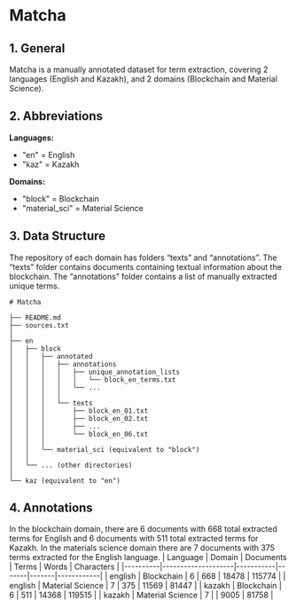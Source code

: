 # Matcha
## 1. General
Matcha is a manually annotated dataset for term extraction, covering 2 languages (English and Kazakh), and 2 domains (Blockchain and Material Science).


## 2. Abbreviations
**Languages:**
* "en" = English
* "kaz" = Kazakh
  
**Domains:**
* "block" = Blockchain
* "material_sci" = Material Science

## 3. Data Structure
The repository of each domain has folders “texts” and “annotations”. The “texts” folder contains documents containing textual information about the blockchain. The “annotations” folder contains a list of manually extracted unique terms.


```
# Matcha

├── README.md  
├── sources.txt  
│  
├── en  
│   ├── block  
│   │   ├── annotated  
│   │   │   ├── annotations  
│   │   │   │   ├── unique_annotation_lists  
│   │   │   │   │   └── block_en_terms.txt  
│   │   │   │   └── ...  
│   │   │   │  
│   │   │   └── texts  
│   │   │       ├── block_en_01.txt  
│   │   │       ├── block_en_02.txt  
│   │   │       ├── ...  
│   │   │       └── block_en_06.txt  
│   │   │  
│   │   └── material_sci (equivalent to "block")  
│   │  
│   └── ... (other directories)  
│  
└── kaz (equivalent to "en")  
```


## 4. Annotations 
In the blockchain domain, there are 6 documents with 668 total extracted terms for English and 6 documents with 511 total extracted terms for Kazakh. In the materials science domain there are 7 documents with 375 terms extracted for the English language.
| Language | Domain            | Documents | Terms | Words | Characters |
|----------|--------------------|-----------|-------|-------|------------|
| english  | Blockchain        | 6         | 668   | 18478 | 115774     |
| english  | Material Science  | 7         | 375   | 11569 | 81447      |
| kazakh   | Blockchain        | 6         | 511   | 14368 | 119515     |
| kazakh   | Material Science  | 7         |       | 9005  | 81758      |


